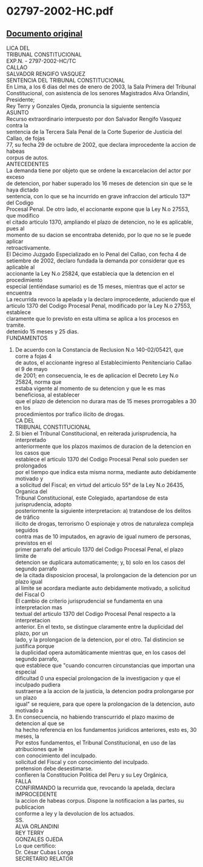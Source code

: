 
02797-2002-HC.pdf
=================
  
[Documento original](https://tc.gob.pe/jurisprudencia/2003/02797-2002-HC.pdf)  
---  
LICA DEL  
TRIBUNAL CONSTITUCIONAL  
EXP.N. - 2797-2002-HC/TC  
CALLAO  
SALVADOR RENGIFO VASQUEZ  
SENTENCIA DEL TRIBUNAL CONSTITUCIONAL  
En Lima, a los 6 dias del mes de enero de 2003, la Sala Primera del Tribunal  
Constitucional, con asistencia de los senores Magistrados Alva Orlandini, Presidente;  
Rey Terry y Gonzales Ojeda, pronuncia la siguiente sentencia  
ASUNTO  
Recurso extraordinario interpuesto por don Salvador Rengifo Vasquez contra la  
sentencia de la Tercera Sala Penal de la Corte Superior de Justicia del Callao, de fojas  
77, su fecha 29 de octubre de 2002, que declara improcedente la accion de habeas  
corpus de autos.  
ANTECEDENTES  
La demanda tiene por objeto que se ordene la excarcelacion del actor por exceso  
de detencion, por haber superado los 16 meses de detencion sin que se le haya dictado  
sentencia, con lo que se ha incurrido en grave infraccion del articulo 137° del Codigo  
Procesal Penal. De otro lado, el accionante expone que la Ley N.o 27553, que modifico  
el citado articulo 1370, ampliando el plazo de detencion, no le es aplicable, pues al  
momento de su dacion se encontraba detenido, por lo que no se le puede aplicar  
retroactivamente.  
El Décimo Juzgado Especializado en lo Penal del Callao, con fecha 4 de  
setiembre de 2002, declaro fundada la demanda por considerar que es aplicable al  
accionante la Ley N.o 25824, que establecia que la detencion en el procedimiento  
especial (entiéndase sumario) es de 15 meses, mientras que el actor se encuentra  
La recurrida revoco la apelada y la declaro improcedente, aduciendo que el  
articulo 1370 del Codigo Procesal Penal, modificado por la Ley N.o 27553, establece  
claramente que lo previsto en esta ultima se aplica a los procesos en tramite.  
detenido 15 meses y 25 dias.  
FUNDAMENTOS  
1. De acuerdo con la Constancia de Reclusion N.o 140-02/05421, que corre a fojas 4  
de autos, el accionante ingreso al Establecimiento Penitenciario Callao el 9 de mayo  
de 2001; en consecuencia, le es de aplicacion el Decreto Ley N.o 25824, norma que  
estaba vigente al momento de su detencion y que le es mas beneficiosa, al establecer  
que el plazo de detencion no durara mas de 15 meses prorrogables a 30 en los  
procedimientos por trafico ilicito de drogas.  
CA DEL  
TRIBUNAL CONSTITUCIONAL  
2. Si bien el Tribunal Constitucional, en reiterada jurisprudencia, ha interpretado  
anteriormente que los plazos maximos de duracion de la detencion en los casos que  
establece el articulo 1370 del Codigo Procesal Penal solo pueden ser prolongados  
por el tiempo que indica esta misma norma, mediante auto debidamente motivado y  
a solicitud del Fiscal; en virtud del articulo 55° de la Ley N.o 26435, Organica del  
Tribunal Constitucional, este Colegiado, apartandose de esta jurisprudencia, adopto  
posteriormente la siguiente interpretacion: a) tratandose de los delitos de trâfico  
ilicito de drogas, terrorismo O espionaje y otros de naturaleza compleja seguidos  
contra mas de 10 imputados, en agravio de igual numero de personas, previstos en el  
primer parrafo del articulo 1370 del Codigo Procesal Penal, el plazo limite de  
detencion se duplicara automaticamente; y, b) solo en los casos del segundo parrafo  
de la citada disposicion procesal, la prolongacion de la detencion por un plazo igual  
al limite se acordara mediante auto debidamente motivado, a solicitud del Fiscal O  
El cambio de criterio jurisprudencial se fundamenta en una interpretacion mas  
textual del articulo 1370 del Codigo Procesal Penal respecto a la interpretacion  
anterior. En el texto, se distingue claramente entre la duplicidad del plazo, por un  
lado, y la prolongacion de la detencion, por el otro. Tal distincion se justifica porque  
la duplicidad opera automâticamente mientras que, en los casos del segundo parrafo,  
que establece que "cuando concurren circunstancias que importan una especial  
dificultad 0 una especial prolongacion de la investigacion y que el inculpado pudiera  
sustraerse a la accion de la justicia, la detencion podra prolongarse por un plazo  
igual" se requiere, para que opere la prolongacion de la detencion, auto motivado a  
3. En consecuencia, no habiendo transcurrido el plazo maximo de detencion al que se  
ha hecho referencia en los fundamentos juridicos anteriores, esto es, 30 meses, la  
Por estos fundamentos, el Tribunal Constitucional, en uso de las atribuciones que le  
con conocimiento del inculpado.  
solicitud del Fiscal y con conocimiento del inculpado.  
pretension debe desestimarse.  
confieren la Constitucion Politica del Peru y su Ley Orgânica,  
FALLA  
CONFIRMANDO la recurrida que, revocando la apelada, declara IMPROCEDENTE  
la accion de habeas corpus. Dispone la notificacion a las partes, su publicacion  
conforme a ley y la devolucion de los actuados.  
SS.  
ALVA ORLANDINI  
REY TERRY  
GONZALES OJEDA  
Lo que certifico:  
Dr. César Cubas Longa  
SECRETARIO RELATOR